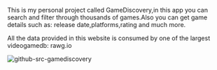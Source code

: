 
This is my personal project called GameDiscovery,in this app you can search and filter through thousands of games.Also you can get game details such as:
release date,platforms,rating and much more.

All the data provided in this website is consumed by one of the largest videogamedb: rawg.io

![github-src-gamediscovery](https://user-images.githubusercontent.com/62566277/140549911-85dc32e1-8441-47df-90e9-8f4f6545bc9b.png)

